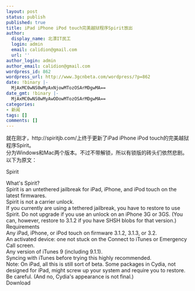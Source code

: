 ```yaml
---
layout: post
status: publish
published: true
title: iPad iPhone iPod touch完美越狱程序Spirit放出
author:
  display_name: 北漂IT民工
  login: admin
  email: calidion@gmail.com
  url: ''
author_login: admin
author_email: calidion@gmail.com
wordpress_id: 862
wordpress_url: http://www.3gcnbeta.com/wordpress/?p=862
date: !binary |-
  MjAxMC0wNS0wMyAxNjowMTozOSArMDgwMA==
date_gmt: !binary |-
  MjAxMC0wNS0wMyAwODowMTozOSArMDgwMA==
categories:
- 新闻
tags: []
comments: []
---
```

<p>就在刚才，http:&#47;&#47;spiritjb.com&#47;上终于更新了iPad iPhone iPod touch的完美越狱程序Spirit。<br />
分为Windows和Mac两个版本。不过不带解锁，所以有锁版的砖头们依然悲剧。以下为原文：</p>
<p>Spirit</p>
<p>What's Spirit?<br />
Spirit is an untethered jailbreak for iPad, iPhone, and iPod touch on the latest firmwares.<br />
Spirit is not a carrier unlock.<br />
If you currently are using a tethered jailbreak, you have to restore to use Spirit. Do not upgrade if you use an unlock on an iPhone 3G or 3GS. (You can, however, restore to 3.1.2 if you have SHSH blobs for that version.)<br />
Requirements<br />
Any iPad, iPhone, or iPod touch on firmware 3.1.2, 3.1.3, or 3.2.<br />
An activated device: one not stuck on the Connect to iTunes or Emergency Call screen.<br />
Any version of iTunes 9 (including 9.1.1).<br />
Syncing with iTunes before trying this highly recommended.<br />
Note: On iPad, all this is still sort of beta. Some packages in Cydia, not designed for iPad, might screw up your system and require you to restore. Be careful. (And no, Cydia's appearance is not final.)<br />
Download</p>

